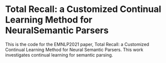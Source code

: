 # Total Recall: a Customized Continual Learning Method for NeuralSemantic Parsers
This is the code for the EMNLP2021 paper, Total Recall: a Customized Continual Learning Method for Neural Semantic Parsers. This work investigates continual learning for semantic parsing. 

